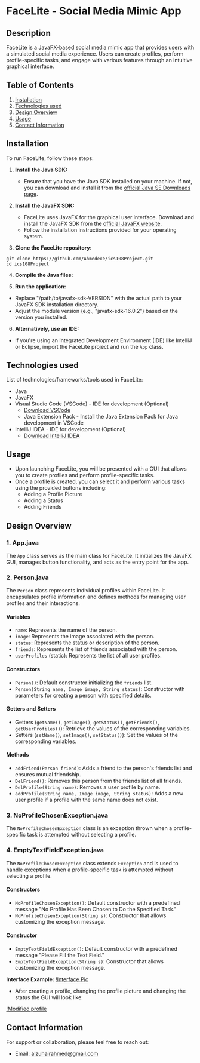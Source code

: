 # FaceLite - Social Media Mimic App

## Description

FaceLite is a JavaFX-based social media mimic app that provides users with a simulated social media experience. Users can create profiles, perform profile-specific tasks, and engage with various features through an intuitive graphical interface.

## Table of Contents

1. [Installation](#installation)
2. [Technologies used](#technologies-used)
3. [Design Overview](#design-overview)
4. [Usage](#usage)
5. [Contact Information](#contact-information)

## Installation

To run FaceLite, follow these steps:

1. **Install the Java SDK:**
   - Ensure that you have the Java SDK installed on your machine. If not, you can download and install it from the [official Java SE Downloads page](https://www.oracle.com/java/technologies/javase-downloads.html).

2. **Install the JavaFX SDK:**
   - FaceLite uses JavaFX for the graphical user interface. Download and install the JavaFX SDK from the [official JavaFX website](https://openjfx.io/).
   - Follow the installation instructions provided for your operating system.

3. **Clone the FaceLite repository:**
```
git clone https://github.com/Ahmedexe/ics108Project.git
cd ics108Project
```

4. **Compile the Java files:**


5. **Run the application:**

- Replace "/path/to/javafx-sdk-VERSION" with the actual path to your JavaFX SDK installation directory.
- Adjust the module version (e.g., "javafx-sdk-16.0.2") based on the version you installed.

6. **Alternatively, use an IDE:**
- If you're using an Integrated Development Environment (IDE) like IntelliJ or Eclipse, import the FaceLite project and run the `App` class.

## Technologies used

List of technologies/frameworks/tools used in FaceLite:

- Java
- JavaFX
- Visual Studio Code (VSCode) - IDE for development (Optional)
  - [Download VSCode](https://code.visualstudio.com/)
  - Java Extension Pack - Install the Java Extension Pack for Java development in VSCode
- IntelliJ IDEA - IDE for development (Optional)
  - [Download IntelliJ IDEA](https://www.jetbrains.com/idea/)


## Usage

- Upon launching FaceLite, you will be presented with a GUI that allows you to create profiles and perform profile-specific tasks.
- Once a profile is created, you can select it and perform various tasks using the provided buttons including:
  - Adding a Profile Picture
  - Adding a Status
  - Adding Friends


## Design Overview

### 1. App.java

The `App` class serves as the main class for FaceLite. It initializes the JavaFX GUI, manages button functionality, and acts as the entry point for the app.

### 2. Person.java

The `Person` class represents individual profiles within FaceLite. It encapsulates profile information and defines methods for managing user profiles and their interactions.

#### Variables

- `name`: Represents the name of the person.
- `image`: Represents the image associated with the person.
- `status`: Represents the status or description of the person.
- `friends`: Represents the list of friends associated with the person.
- `userProfiles` (static): Represents the list of all user profiles.

#### Constructors

- `Person()`: Default constructor initializing the `friends` list.
- `Person(String name, Image image, String status)`: Constructor with parameters for creating a person with specified details.

#### Getters and Setters

- Getters (`getName()`, `getImage()`, `getStatus()`, `getFriends()`, `getUserProfiles()`): Retrieve the values of the corresponding variables.
- Setters (`setName()`, `setImage()`, `setStatus()`): Set the values of the corresponding variables.

#### Methods

- `addFriend(Person friend)`: Adds a friend to the person's friends list and ensures mutual friendship.
- `DelFriend()`: Removes this person from the friends list of all friends.
- `DelProfile(String name)`: Removes a user profile by name.
- `addProfile(String name, Image image, String status)`: Adds a new user profile if a profile with the same name does not exist.


### 3. NoProfileChosenException.java

The `NoProfileChosenException` class is an exception thrown when a profile-specific task is attempted without selecting a profile.

### 4. EmptyTextFieldException.java

The `NoProfileChosenException` class extends `Exception` and is used to handle exceptions when a profile-specific task is attempted without selecting a profile.

#### Constructors

- `NoProfileChosenException()`: Default constructor with a predefined message "No Profile Has Been Chosen to Do the Specified Task."
- `NoProfileChosenException(String s)`: Constructor that allows customizing the exception message.


#### Constructor

- `EmptyTextFieldException()`: Default constructor with a predefined message "Please Fill the Text Field."
- `EmptyTextFieldException(String s)`: Constructor that allows customizing the exception message.


**Interface Example:**
[!Interface Pic](interface.png)

- After creating a profile, changing the profile picture and changing the status the GUI will look like:

[!Modified profile](profileExample.png)


## Contact Information

For support or collaboration, please feel free to reach out:

- Email: alzuhairahmed@gmail.com
